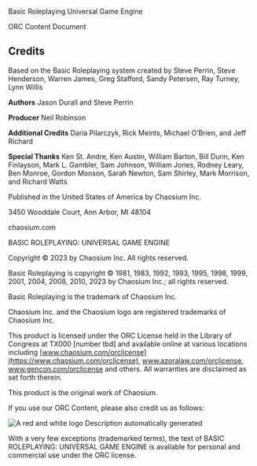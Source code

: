 Basic Roleplaying Universal Game Engine

ORC Content Document

## Credits

Based on the Basic Roleplaying system created by Steve Perrin, Steve Henderson, Warren James, Greg Stafford, Sandy Petersen, Ray Turney, Lynn Willis

**Authors** Jason Durall and Steve Perrin

**Producer** Neil Robinson

**Additional Credits** Daria Pilarczyk, Rick Meints, Michael O’Brien, and Jeff Richard

**Special Thanks** Ken St. Andre, Ken Austin, William Barton, Bill Dunn, Ken Finlayson, Mark L. Gambler, Sam Johnson, William Jones, Rodney Leary, Ben Monroe, Gordon Monson, Sarah Newton, Sam Shirley, Mark Morrison, and Richard Watts

Published in the United States of America by Chaosium Inc.

3450 Wooddale Court, Ann Arbor, MI 48104

chaosium.com

BASIC ROLEPLAYING: UNIVERSAL GAME ENGINE

Copyright © 2023 by Chaosium Inc. All rights reserved.

Basic Roleplaying is copyright © 1981, 1983, 1992, 1993, 1995, 1998, 1999, 2001, 2004, 2008, 2010, 2023 by Chaosium Inc.; all rights reserved.

Basic Roleplaying is the trademark of Chaosium Inc.

Chaosium Inc. and the Chaosium logo are registered trademarks of Chaosium Inc.

This product is licensed under the ORC License held in the Library of Congress at TX000 [number tbd] and available online at various locations including [www.chaosium.com/orclicense](https://www.chaosium.com/orclicense), www.azoralaw.com/orclicense, www.gencon.com/orclicense and others. All warranties are disclaimed as set forth therein.

This product is the original work of Chaosium.

If you use our ORC Content, please also credit us as follows:

![A red and white logo Description automatically generated](https://raw.githubusercontent.com/raleel/basic-roleplaying-UGE/main/BRP-UGE-Logo.png)

With a very few exceptions (trademarked terms), the text of BASIC ROLEPLAYING: UNIVERSAL GAME ENGINE is available for personal and commercial use under the ORC license.
